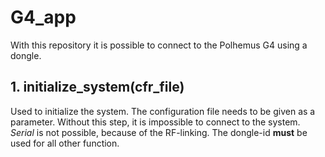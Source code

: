 # G4_app
With this repository it is possible to connect to the Polhemus G4 using a dongle. 

## 1. initialize_system(cfr_file)
Used to initialize the system. The configuration file needs to be given as a parameter. Without this step, it is impossible to connect to the system. *Serial* is not possible, because of the RF-linking. The dongle-id **must** be used for all other function.
